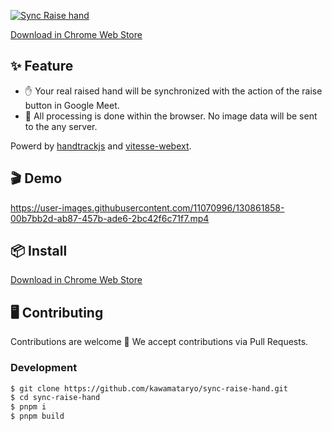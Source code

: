 <a href="https://chrome.google.com/webstore/detail/sync-raise-a-hand/pimhkdcdgmedijjnjeagagnnddgbcnkm"><img src="https://user-images.githubusercontent.com/11070996/130786978-6f0b821d-3da4-45b1-bae7-2b27644e2bc7.png" alt="Sync Raise hand"></a>

[Download in Chrome Web Store](https://chrome.google.com/webstore/detail/sync-raise-a-hand/pimhkdcdgmedijjnjeagagnnddgbcnkm)

## ✨ Feature

- ✋ Your real raised hand will be synchronized with the action of the raise button in Google Meet.
- 🔐 All processing is done within the browser. No image data will be sent to the any server.

Powerd by [handtrackjs](https://github.com/victordibia/handtrack.js/) and [vitesse-webext](https://github.com/antfu/vitesse-webext).

## 🎬 Demo

https://user-images.githubusercontent.com/11070996/130861858-00b7bb2d-ab87-457b-ade6-2bc42f6c71f7.mp4

## 📦 Install

[Download in Chrome Web Store](https://chrome.google.com/webstore/detail/sync-raise-a-hand/pimhkdcdgmedijjnjeagagnnddgbcnkm?hl=ja&authuser=1)

## 🖥 Contributing
Contributions are welcome 🎉
We accept contributions via Pull Requests.

### Development

```bash
$ git clone https://github.com/kawamataryo/sync-raise-hand.git
$ cd sync-raise-hand
$ pnpm i
$ pnpm build
```

